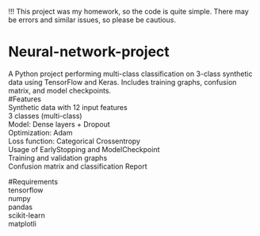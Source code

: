 !!! This project was my homework, so the code is quite simple. There may be errors and similar issues, so please be cautious.



# Neural-network-project
A Python project performing multi-class classification on 3-class synthetic data using TensorFlow and Keras. Includes training graphs, confusion matrix, and model checkpoints.  
#Features  
Synthetic data with 12 input features  
3 classes (multi-class)  
Model: Dense layers + Dropout  
Optimization: Adam  
Loss function: Categorical Crossentropy  
Usage of EarlyStopping and ModelCheckpoint  
Training and validation graphs  
Confusion matrix and classification Report  


#Requirements  
tensorflow  
numpy  
pandas  
scikit-learn  
matplotli  
